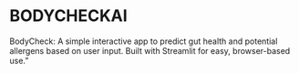 # BODYCHECKAI
BodyCheck: A simple interactive app to predict gut health and potential allergens based on user input. Built with Streamlit for easy, browser-based use.”
